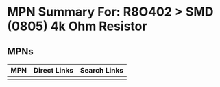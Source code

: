 



# MPN Summary For: R8O402 > SMD (0805) 4k Ohm Resistor

## MPNs
  

|MPN|Direct Links|Search Links|
| :--- | :--- | :--- |
||||
